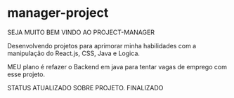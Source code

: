 # manager-project

SEJA MUITO BEM VINDO AO PROJECT-MANAGER

Desenvolvendo projetos para aprimorar minha habilidades com a manipulação do React.js, CSS, Java e Logica. 

MEU plano é refazer o Backend em java para tentar vagas de emprego com esse projeto.

STATUS ATUALIZADO SOBRE PROJETO. FINALIZADO
